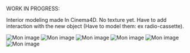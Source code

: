 WORK IN PROGRESS:

Interior modeling made In Cinema4D.
No texture yet.
Have to add interaction with the new object (Have to model them: ex radio-cassette).

<img src='https://nsa39.casimages.com/img/2018/08/22/180822040303611860.png' border='0' alt='Mon image' />

<img src='https://nsa39.casimages.com/img/2018/08/22/180822040303895006.png' border='0' alt='Mon image' />

<img src='https://nsa39.casimages.com/img/2018/08/22/180822040304249960.png' border='0' alt='Mon image' />

<img src='https://nsa39.casimages.com/img/2018/08/22/180822040304560075.png' border='0' alt='Mon image' />

<img src='https://nsa39.casimages.com/img/2018/08/22/18082204030662536.png' border='0' alt='Mon image' />

<img src='https://nsa39.casimages.com/img/2018/08/22/180822040306723640.png' border='0' alt='Mon image' />
